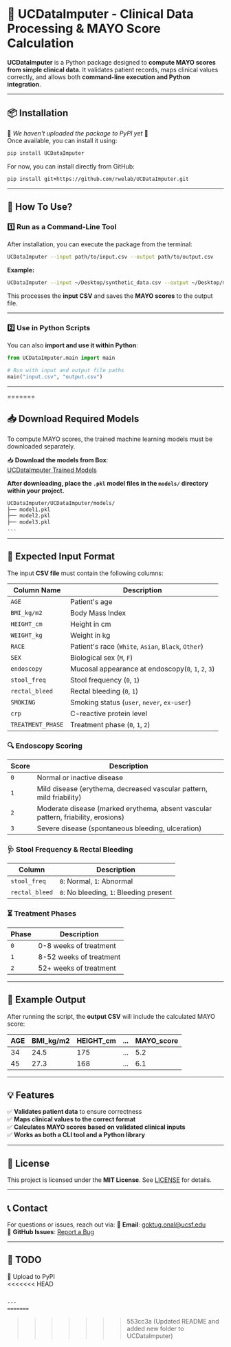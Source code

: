 # 🏥 UCDataImputer - Clinical Data Processing & MAYO Score Calculation

**UCDataImputer** is a Python package designed to **compute MAYO scores from simple clinical data**. It validates patient records, maps clinical values correctly, and allows both **command-line execution and Python integration**.

---

## **📦 Installation**
🚧 *We haven't uploaded the package to PyPI yet* 🚧  
Once available, you can install it using:

```sh
pip install UCDataImputer
```

For now, you can install directly from GitHub:

```sh
pip install git+https://github.com/rwelab/UCDataImputer.git
```

---

## **🚀 How To Use?**
### **1️⃣ Run as a Command-Line Tool**
After installation, you can execute the package from the terminal:

```sh
UCDataImputer --input path/to/input.csv --output path/to/output.csv
```

**Example:**
```sh
UCDataImputer --input ~/Desktop/synthetic_data.csv --output ~/Desktop/mayo_scores_output.csv
```

This processes the **input CSV** and saves the **MAYO scores** to the output file.

---

### **2️⃣ Use in Python Scripts**
You can also **import and use it within Python**:

```python
from UCDataImputer.main import main

# Run with input and output file paths
main("input.csv", "output.csv")
```

---

=======
## **📥 Download Required Models**
To compute MAYO scores, the trained machine learning models must be downloaded separately.  

📥 **Download the models from Box**:  
[UCDataImputer Trained Models](https://ucsf.box.com/s/3oy9jkv1fy2gycn54ae9u7o5qhzbi7vb)  

**After downloading, place the `.pkl` model files in the `models/` directory within your project.**  

```sh
UCDataImputer/UCDataImputer/models/
├── model1.pkl
├── model2.pkl
├── model3.pkl
...
```

---

## **📝 Expected Input Format**
The input **CSV file** must contain the following columns:

| Column Name      |                 Description                        |
|------------------|----------------------------------------------------|
| `AGE`            | Patient's age                                      |
| `BMI_kg/m2`      | Body Mass Index                                    |
| `HEIGHT_cm`      | Height in cm                                       |
| `WEIGHT_kg`      | Weight in kg                                       |
| `RACE`           | Patient's race (`White`, `Asian`, `Black`, `Other`)|
| `SEX`            | Biological sex (`M`, `F`)                          |
| `endoscopy`      | Mucosal appearance at endoscopy(`0`, `1`, `2`, `3`)|
| `stool_freq`     | Stool frequency (`0`, `1`)                         |
| `rectal_bleed`   | Rectal bleeding (`0`, `1`)                         |
| `SMOKING`        | Smoking status (`user`, `never`, `ex-user`)        |
| `crp`            | C-reactive protein level                           |
| `TREATMENT_PHASE`| Treatment phase (`0`, `1`, `2`)                    |

### **🔍 Endoscopy Scoring**
| Score |                              Description                                        |
|-------|---------------------------------------------------------------------------------|
| `0` | Normal or inactive disease                                                        |
| `1` | Mild disease (erythema, decreased vascular pattern, mild friability)              |
| `2` | Moderate disease (marked erythema, absent vascular pattern, friability, erosions) |
| `3` | Severe disease (spontaneous bleeding, ulceration)                                 |

### **🩺 Stool Frequency & Rectal Bleeding**
| Column        |              Description                 |
|--------------|-------------------------------------------|
| `stool_freq` | `0`: Normal, `1`: Abnormal                |
| `rectal_bleed` | `0`: No bleeding, `1`: Bleeding present |

### **⏳ Treatment Phases**
| Phase | Description |
|-------|-------------|
| `0` | 0-8 weeks of treatment |
| `1` | 8-52 weeks of treatment |
| `2` | 52+ weeks of treatment |

---

## **🧪 Example Output**
After running the script, the **output CSV** will include the calculated MAYO score:

| AGE | BMI_kg/m2 | HEIGHT_cm | ... | MAYO_score |
|-----|----------|----------|-----|------------|
| 34  | 24.5     | 175      | ... | 5.2        |
| 45  | 27.3     | 168      | ... | 6.1        |

---

## **💡 Features**
✅ **Validates patient data** to ensure correctness  
✅ **Maps clinical values to the correct format**  
✅ **Calculates MAYO scores based on validated clinical inputs**  
✅ **Works as both a CLI tool and a Python library**  

---

## **📄 License**
This project is licensed under the **MIT License**. See [LICENSE](LICENSE) for details.

---

## **📞 Contact**
For questions or issues, reach out via:
📧 **Email**: goktug.onal@ucsf.edu  
🔗 **GitHub Issues**: [Report a Bug](https://github.com/rwelab/UCDataImputer/issues)

---

## **📌 TODO**
🔹 Upload to PyPI  
<<<<<<< HEAD

```

---
=======
```
>>>>>>> 553cc3a (Updated README and added new folder to UCDataImputer)
